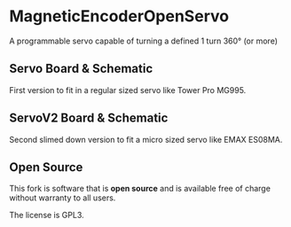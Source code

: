 # MagneticEncoderOpenServo
A programmable servo capable of turning a defined 1 turn 360° (or more)

## Servo Board & Schematic

First version to fit in a regular sized servo like Tower Pro MG995.

## ServoV2 Board & Schematic

Second slimed down version to fit a micro sized servo like EMAX ES08MA.

## Open Source

This fork is software that is **open source** and is available free of charge without warranty to all users.

The license is GPL3.